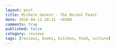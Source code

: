 ```yaml
---
layout: post
title: Michele Genest - The Boreal Feast
date: 2016-04-11 18:31  +0300
comments: true
published: false
category: reviews
tags: [reviews, books, kitchen, food, culture]
---
```

